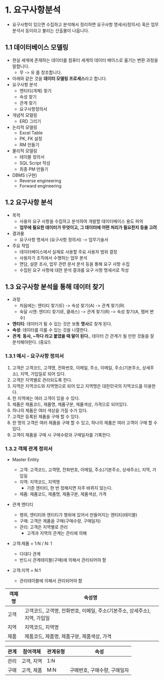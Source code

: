 # 1. 요구사항분석
- 요구사항이 있으면 수집하고 분석해서 정리하면 요구사항 명세서(정의서) 혹은 업무분석서 등이라고 불리는 산출물이 나옵니다.

## 1.1 데이터베이스 모델링
- 현실 세계에 존재하는 데이터를 컴퓨터 세계의 데이터 베이스로 옮기는 변환 과정을 말합니다.
	- 무 -> 유 를 창조합니다.
- 아래와 같은 것을 **데이터 모델링 프로세스**라고 합니다.
- 요구사항 분석
	- 엔티티(개체) 찾기
	- 속성 찾기
	- 관계 찾기
	- 요구사항정의서
- 개념적 모델링
	- ERD 그리기
- 논리적 모델링
	- Excel Table
	- PK, FK 설정
	- RM 만들기
- 물리적 모델링
	- 테이블 정의서
	- SQL Script 작성
	- 최종 PM 만들기
- DBMS (구현)
	- Reverse engineering
	- Forward engineering

## 1.2 요구사항 분석
- 목적
	- 사용자 요구 사항을 수집하고 분석하여 개발할 데이터베이스 용도 파악
	- **업무에 필요한 데이터가 무엇이고, 그 데이터에 어떤 처리가 필요한지 등을 고려**
- 결과물
	- 요구사항 명세서 (요구사항 정의서) -> 업무기술서
- 주요 작업
	- 데이터베이스에서 실제로 사용할 주요 사용자 범위 결정
	- 사용자가 조직에서 수행하는 업무 분석
	- 면담, 설문 조사, 업무 관련 문서 분석 등을 통해 요구 사항 수집
	- 수집된 요구 사항에 대한 분석 결과를 요구 사항 명세서로 작성

## 1.3 요구사항 분석을 통해 데이터 찾기
- 과정
	- 처음에는: 엔티티 찾기(E) -> 속성 찾기(A) -> 관계 찾기(R)
	- 숙달 시엔: 엔티티 찾기(E, 클래스) -> 관계 찾기(R) -> 속성 찾기(A, 멤버 변수)
- **엔티티**: 데이터가 될 수 있는 것은 보통 **명사**로 찾게 된다.
- **속성**: 데이터를 이룰 수 있는 것을 나열한다.
- **관계**: **동사, ~하다 라고 붙였을 때 말이 된다.**, 데이터 간 관계가 될 만한 것들을 잘 분석해야한다. (중요!)

### 1.3.1 예시 - 요구사항 정의서
1. 고객은 고객코드, 고객명, 전화번호, 이메일, 주소, 이메일, 주소(기본주소, 상세주소), 지역, 가입일로 되어 있다.
2. 고객은 지역별로 관리되도록 한다.
3. 지역은 지역코드와 지역명으로 되어 있고 지역명은 대한민국의 지역코드를 이용한다.
4. 한 지역에는 여러 고객이 있을 수 있다.
5. 제품은 제품코드, 제품명, 제품구분, 제품색상, 가격으로 되어있다.
6. 하나의 제품은 여러 색상을 가질 수가 있다.
7. 고객은 등록된 제품을 구매 할 수 있다.
8. 한 명의 고객은 여러 제품을 구매 할 수 있고, 하나의 제품은 여러 고객이 구매 할 수 있다.
9. 고객이 제품을 구매 시 구매수량과 구매일자를 기록한다.

### 1.3.2 객체 관계 정의서
- Master Entity
	- 고객: 고객코드, 고객명, 전화번호, 이메일, 주소(기본주소, 상세주소), 지역, 가입일
	- 지역: 지역코드, 지역명
		- 기준 엔티티, 한 번 정해지면 자주 바뀌지 않는다.
	- 제품: 제품코드, 제품명, 제품구분, 제품색상, 가격

- 관계 엔티티
	- 행위, 엔티티와 엔티티가 행위에 있어서 만들어지는 엔티티(테이블)
	- 구매: 고객은 제품을 구매(구매수량, 구매일자)
	- 관리: 고객은 지역별로 관리
		- 고객과 지역의 관계는 관리에 의해

- 고객:제품 = 1:N / N: 1
	- 다대다 관계
	- 반드시 관계테이블(구매)에 의해서 관리되어야 함
- 고객:지역 = N:1
	- 관리테이블에 의해서 관리되어야 함

| 객체명 | 속성명                                           |
| --- | --------------------------------------------- |
| 고객  | 고객코드, 고객명, 전화번호, 이메일, 주소(기본주소, 상세주소), 지역, 가입일 |
| 지역  | 지역코드, 지역명                                     |
| 제품  | 제품코드, 제품명, 제품구분, 제품색상, 가격                     |

| 관계  | 참여객체   | 관계유형 | 속성               |
| --- | ------ | ---- | ---------------- |
| 관리  | 고객, 지역 | 1:N  |                  |
| 구매  | 고객, 제품 | M:N  | 구매번호, 구매수량, 구매일자 |